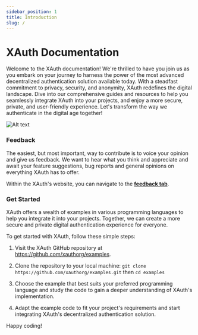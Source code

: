 ```yaml
---
sidebar_position: 1
title: Introduction
slug: /
---
```


# XAuth Documentation

Welcome to the XAuth documentation! We're thrilled to have you join us as you embark on your journey to harness the power of the most advanced decentralized authentication solution available today. With a steadfast commitment to privacy, security, and anonymity, XAuth redefines the digital landscape. Dive into our comprehensive guides and resources to help you seamlessly integrate XAuth into your projects, and enjoy a more secure, private, and user-friendly experience. Let's transform the way we authenticate in the digital age together!

![Alt text](/img/banner.jpg)
### Feedback

The easiest, but most important, way to contribute is to voice your opinion and give us feedback.
We want to hear what you think and appreciate and await your feature suggestions, bug reports and general opinions on everything XAuth has to offer.

Within the XAuth's website, you can navigate to the [**feedback tab**](https://xauth.ru/feedback).

### Get Started

XAuth offers a wealth of examples in various programming languages to help you integrate it into your projects. Together, we can create a more secure and private digital authentication experience for everyone.

To get started with XAuth, follow these simple steps:

1. Visit the XAuth GitHub repository at https://github.com/xauthorg/examples.

2. Clone the repository to your local machine:
   `git clone https://github.com/xauthorg/examples.git` then `cd examples`

3. Choose the example that best suits your preferred programming language and study the code to gain a deeper understanding of XAuth's implementation.

4. Adapt the example code to fit your project's requirements and start integrating XAuth's decentralized authentication solution.

Happy coding!


